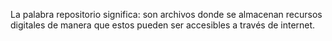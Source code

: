 La palabra repositorio significa: son archivos donde se almacenan recursos digitales de manera que estos pueden ser accesibles a través de internet.
